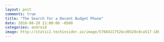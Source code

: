 ```yaml
---
layout: post
comments: true
title: "The Search for a Decent Budget Phone"
date: 2016-08-28 11:00:00 -0500
categories: android
image: http://static2.techinsider.io/image/5768421752bcd0320c8ca517-1800/oneplus-3.9.jpg
---
```

